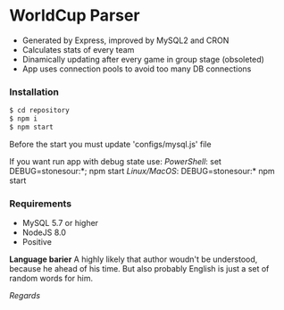 # WorldCup Parser

  - Generated by Express, improved by MySQL2 and CRON
  - Calculates stats of every team
  - Dinamically updating after every game in group stage (obsoleted)
  - App uses connection pools to avoid too many DB connections 

### Installation

```sh
$ cd repository
$ npm i
$ npm start
```

Before the start you must update 'configs/mysql.js' file

If you want run app with debug state use:
*PowerShell*: set DEBUG=stonesour:\*; npm start
*Linux/MacOS*: DEBUG=stonesour:* npm start

### Requirements
 - MySQL 5.7 or higher
 - NodeJS 8.0
 - Positive


**Language barier** 
A highly likely that author woudn't be understood, because he ahead of his time.
But also probably English is just a set of random words for him.

*Regards*
